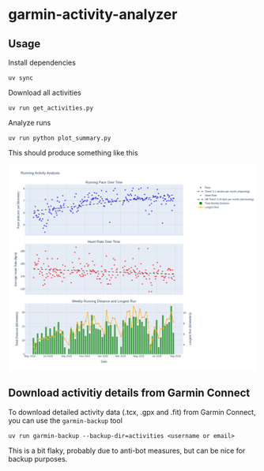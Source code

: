 # garmin-activity-analyzer

## Usage

Install dependencies

    uv sync

Download all activities

    uv run get_activities.py

Analyze runs

    uv run python plot_summary.py

This should produce something like this

![Example](res/example.png)

## Download activitiy details from Garmin Connect

To download detailed activity data (.tcx, .gpx and .fit) from Garmin Connect, you can use the `garmin-backup` tool

    uv run garmin-backup --backup-dir=activities <username or email>

This is a bit flaky, probably due to anti-bot measures, but can be nice for backup purposes.